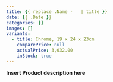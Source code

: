 ```yaml
---
title: {{ replace .Name -   | title }}
date: {{ .Date }}
categories: []
images: []
variants: 
  - title: Chrome, 19 x 24 x 23cm
    comparePrice: null
    actualPrice: 3,032.00
    inStock: true
---
```


**Insert Product description here**